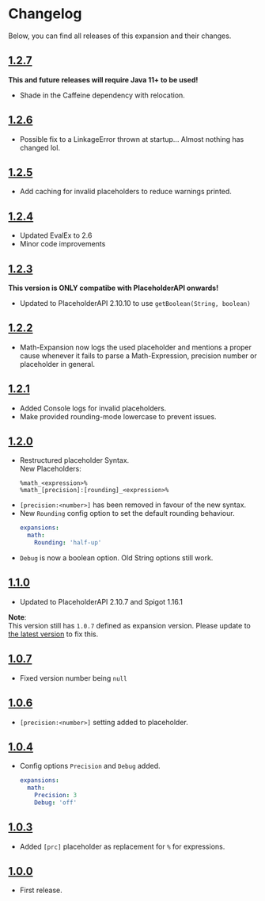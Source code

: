 # Changelog
Below, you can find all releases of this expansion and their changes.

## [1.2.7]
**This and future releases will require Java 11+ to be used!**

- Shade in the Caffeine dependency with relocation.

## [1.2.6]
- Possible fix to a LinkageError thrown at startup... Almost nothing has changed lol.

## [1.2.5]
- Add caching for invalid placeholders to reduce warnings printed.

## [1.2.4]
- Updated EvalEx to 2.6
- Minor code improvements

## [1.2.3]
**This version is ONLY compatibe with PlaceholderAPI onwards!**

- Updated to PlaceholderAPI 2.10.10 to use `getBoolean(String, boolean)`

## [1.2.2]
- Math-Expansion now logs the used placeholder and mentions a proper cause whenever it fails to parse a Math-Expression, precision number or placeholder in general.

## [1.2.1]
- Added Console logs for invalid placeholders.
- Make provided rounding-mode lowercase to prevent issues.

## [1.2.0]
- Restructured placeholder Syntax.  
New Placeholders:
  ```
  %math_<expression>%
  %math_[precision]:[rounding]_<expression>%
  ```
- `[precision:<number>]` has been removed in favour of the new syntax.
- New `Rounding` config option to set the default rounding behaviour.
  ```yaml
  expansions:
    math:
      Rounding: 'half-up'
  ```
- `Debug` is now a boolean option. Old String options still work.

## [1.1.0]
- Updated to PlaceholderAPI 2.10.7 and Spigot 1.16.1

**Note**:  
This version still has `1.0.7` defined as expansion version. Please update to [the latest version](#120) to fix this.

## [1.0.7]
- Fixed version number being `null`

## [1.0.6]
- `[precision:<number>]` setting added to placeholder.

## [1.0.4]
- Config options `Precision` and `Debug` added.
  ```yaml
  expansions:
    math:
      Precision: 3
      Debug: 'off'
  ```

## [1.0.3]
- Added `[prc]` placeholder as replacement for `%` for expressions.

## [1.0.0]
- First release.

<!-- Links -->
[1.0.0]: https://api.extendedclip.com/expansions/math/versions/math-100
[1.0.3]: https://api.extendedclip.com/expansions/math/versions/math-103
[1.0.4]: https://api.extendedclip.com/expansions/math/versions/math-104
[1.0.6]: https://api.extendedclip.com/expansions/math/versions/math-106
[1.0.7]: https://api.extendedclip.com/expansions/math/versions/math-107
[1.1.0]: https://api.extendedclip.com/expansions/math/versions/math-110
[1.2.0]: https://api.extendedclip.com/expansions/math/versions/math-120
[1.2.1]: https://api.extendedclip.com/expansions/math/versions/math-121
[1.2.2]: https://api.extendedclip.com/expansions/math/versions/math-122
[1.2.3]: https://api.extendedclip.com/expansions/math/versions/math-123
[1.2.4]: https://api.extendedclip.com/expansions/math/versions/math-124
[1.2.5]: https://api.extendedclip.com/expansions/math/versions/math-125
[1.2.6]: https://api.extendedclip.com/expansions/math/versions/math-126
[1.2.7]: https://api.extendedclip.com/expansions/math/versions/math-127